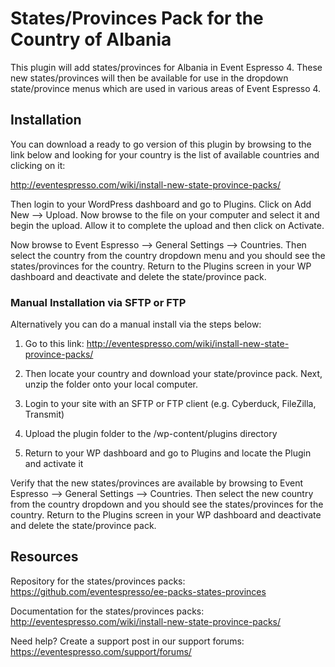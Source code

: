 # States/Provinces Pack for the Country of Albania

This plugin will add states/provinces for Albania in Event Espresso 4. These new states/provinces will then be available for use in the dropdown state/province menus which are used in various areas of Event Espresso 4.

## Installation

You can download a ready to go version of this plugin by browsing to the link below and looking for your country is the list of available countries and clicking on it:

http://eventespresso.com/wiki/install-new-state-province-packs/

Then login to your WordPress dashboard and go to Plugins. Click on Add New --> Upload. Now browse to the file on your computer and select it and begin the upload. Allow it to complete the upload and then click on Activate. 

Now browse to Event Espresso --> General Settings --> Countries. Then select the country from the country dropdown menu and you should see the states/provinces for the country. Return to the Plugins screen in your WP dashboard and deactivate and delete the state/province pack.

### Manual Installation via SFTP or FTP

Alternatively you can do a manual install via the steps below:

1. Go to this link: http://eventespresso.com/wiki/install-new-state-province-packs/

2. Then locate your country and download your state/province pack. Next, unzip the folder onto your local computer.

3. Login to your site with an SFTP or FTP client (e.g. Cyberduck, FileZilla, Transmit)

4. Upload the plugin folder to the /wp-content/plugins directory

5. Return to your WP dashboard and go to Plugins and locate the Plugin and activate it

Verify that the new states/provinces are available by browsing to Event Espresso --> General Settings --> Countries. Then select the new country from the country dropdown and you should see the states/provinces for the country. Return to the Plugins screen in your WP dashboard and deactivate and delete the state/province pack.

## Resources

Repository for the states/provinces packs: https://github.com/eventespresso/ee-packs-states-provinces

Documentation for the states/provinces packs: http://eventespresso.com/wiki/install-new-state-province-packs/

Need help? Create a support post in our support forums: https://eventespresso.com/support/forums/